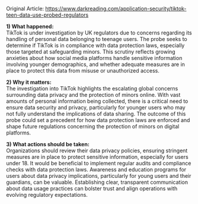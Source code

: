 Original Article: https://www.darkreading.com/application-security/tiktok-teen-data-use-probed-regulators

**1) What happened:**  
TikTok is under investigation by UK regulators due to concerns regarding its handling of personal data belonging to teenage users. The probe seeks to determine if TikTok is in compliance with data protection laws, especially those targeted at safeguarding minors. This scrutiny reflects growing anxieties about how social media platforms handle sensitive information involving younger demographics, and whether adequate measures are in place to protect this data from misuse or unauthorized access.

**2) Why it matters:**  
The investigation into TikTok highlights the escalating global concerns surrounding data privacy and the protection of minors online. With vast amounts of personal information being collected, there is a critical need to ensure data security and privacy, particularly for younger users who may not fully understand the implications of data sharing. The outcome of this probe could set a precedent for how data protection laws are enforced and shape future regulations concerning the protection of minors on digital platforms.

**3) What actions should be taken:**  
Organizations should review their data privacy policies, ensuring stringent measures are in place to protect sensitive information, especially for users under 18. It would be beneficial to implement regular audits and compliance checks with data protection laws. Awareness and education programs for users about data privacy implications, particularly for young users and their guardians, can be valuable. Establishing clear, transparent communication about data usage practices can bolster trust and align operations with evolving regulatory expectations.
